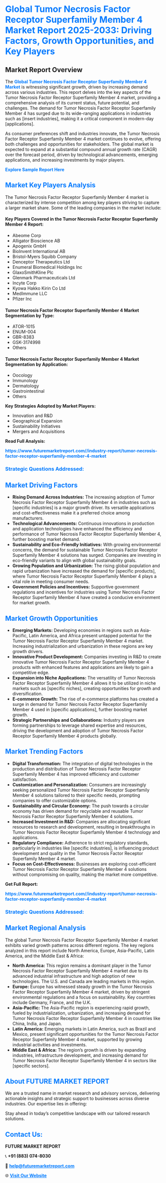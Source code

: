<h1 style="color: #007BFF;">Global Tumor Necrosis Factor Receptor Superfamily Member 4 Market Report 2025-2033: Driving Factors, Growth Opportunities, and Key Players</h1>

<section id="overview">
<h2>Market Report Overview</h2>
<p>The <a href="https://www.futuremarketreport.com//industry-report/tumor-necrosis-factor-receptor-superfamily-member-4-market" style="color: #007BFF; text-decoration: none;"><strong>Global Tumor Necrosis Factor Receptor Superfamily Member 4 Market</strong></a> is witnessing significant growth, driven by increasing demand across various industries. This report delves into the key aspects of the Tumor Necrosis Factor Receptor Superfamily Member 4 market, providing a comprehensive analysis of its current status, future potential, and challenges. The demand for Tumor Necrosis Factor Receptor Superfamily Member 4 has surged due to its wide-ranging applications in industries such as [insert industries], making it a critical component in modern-day [applications].</p>
<p>As consumer preferences shift and industries innovate, the Tumor Necrosis Factor Receptor Superfamily Member 4 market continues to evolve, offering both challenges and opportunities for stakeholders. The global market is expected to expand at a substantial compound annual growth rate (CAGR) over the forecast period, driven by technological advancements, emerging applications, and increasing investments by major players.</p>
</section>

<section id="overview">
<p><a href="https://www.futuremarketreport.com//request-sample/reportId=86226" style="color: #007BFF; text-decoration: none;"><strong>Explore Sample Report Here</strong></a></p>
</section>

<section id="key-players">
<h2 style="color: #007BFF;">Market Key Players Analysis</h2>
<p>The Tumor Necrosis Factor Receptor Superfamily Member 4 market is characterized by intense competition among key players striving to capture a larger market share. Some of the leading companies in the market include:</p>
<h4>Key Players Covered in the Tumor Necrosis Factor Receptor Superfamily Member 4 Report:</h4>
<ul><li>Abeome Corp</li><li>Alligator Bioscience AB</li><li>Apogenix GmbH</li><li>BioInvent International AB</li><li>Bristol-Myers Squibb Company</li><li>Denceptor Therapeutics Ltd</li><li>Enumeral Biomedical Holdings Inc</li><li>GlaxoSmithKline Plc</li><li>Glenmark Pharmaceuticals Ltd</li><li>Incyte Corp</li><li>Kyowa Hakko Kirin Co Ltd</li><li>MedImmune LLC</li><li>Pfizer Inc</li></ul>
<h4>Tumor Necrosis Factor Receptor Superfamily Member 4 Market Segmentation by Type:</h4>
<ul><li>ATOR-1015</li><li>ENUM-004</li><li>GBR-8383</li><li>GSK-3174998</li><li>Others</li></ul>

<h4>Tumor Necrosis Factor Receptor Superfamily Member 4 Market Segmentation by Application:</h4>
<ul><li>Oocology</li><li>Immunology</li><li>Dermatology</li><li>Gastrointestinal</li><li>Others</li></ul>
<p><strong>Key Strategies Adopted by Market Players:</strong></p>
<ul>
<li>Innovation and R&D</li>
<li>Geographical Expansion</li>
<li>Sustainability Initiatives</li>
<li>Mergers and Acquisitions</li>
</ul>
</section>

<section>
<p><strong>Read Full Analysis: </strong></p><a href="https://www.futuremarketreport.com//industry-report/tumor-necrosis-factor-receptor-superfamily-member-4-market" style="color: #007BFF; text-decoration: none;"><strong>https://www.futuremarketreport.com//industry-report/tumor-necrosis-factor-receptor-superfamily-member-4-market</strong></a>
<h3 style="color: #007BFF;">Strategic Questions Addressed:</h3>
</section>

<section id="driving-factors">
<h2 style="color: #007BFF;">Market Driving Factors</h2>
<ul>
<li><strong>Rising Demand Across Industries:</strong> The increasing adoption of Tumor Necrosis Factor Receptor Superfamily Member 4 in industries such as [specific industries] is a major growth driver. Its versatile applications and cost-effectiveness make it a preferred choice among manufacturers.</li>
<li><strong>Technological Advancements:</strong> Continuous innovations in production and application technologies have enhanced the efficiency and performance of Tumor Necrosis Factor Receptor Superfamily Member 4, further boosting market demand.</li>
<li><strong>Sustainability and Eco-Friendly Initiatives:</strong> With growing environmental concerns, the demand for sustainable Tumor Necrosis Factor Receptor Superfamily Member 4 solutions has surged. Companies are investing in eco-friendly variants to align with global sustainability goals.</li>
<li><strong>Growing Population and Urbanization:</strong> The rising global population and rapid urbanization have increased the demand for [specific products], where Tumor Necrosis Factor Receptor Superfamily Member 4 plays a vital role in meeting consumer needs.</li>
<li><strong>Government Policies and Incentives:</strong> Supportive government regulations and incentives for industries using Tumor Necrosis Factor Receptor Superfamily Member 4 have created a conducive environment for market growth.</li>
</ul>
</section>

<section id="growth-opportunities">
<h2 style="color: #007BFF;">Market Growth Opportunities</h2>
<ul>
<li><strong>Emerging Markets:</strong> Developing economies in regions such as Asia-Pacific, Latin America, and Africa present untapped potential for the Tumor Necrosis Factor Receptor Superfamily Member 4 market. Increasing industrialization and urbanization in these regions are key growth drivers.</li>
<li><strong>Innovative Product Development:</strong> Companies investing in R&D to create innovative Tumor Necrosis Factor Receptor Superfamily Member 4 products with enhanced features and applications are likely to gain a competitive edge.</li>
<li><strong>Expansion into Niche Applications:</strong> The versatility of Tumor Necrosis Factor Receptor Superfamily Member 4 allows it to be utilized in niche markets such as [specific niches], creating opportunities for growth and diversification.</li>
<li><strong>E-commerce Growth:</strong> The rise of e-commerce platforms has created a surge in demand for Tumor Necrosis Factor Receptor Superfamily Member 4 used in [specific applications], further boosting market growth.</li>
<li><strong>Strategic Partnerships and Collaborations:</strong> Industry players are forming partnerships to leverage shared expertise and resources, driving the development and adoption of Tumor Necrosis Factor Receptor Superfamily Member 4 products globally.</li>
</ul>
</section>

<section id="trending-factors">
<h2 style="color: #007BFF;">Market Trending Factors</h2>
<ul>
<li><strong>Digital Transformation:</strong> The integration of digital technologies in the production and distribution of Tumor Necrosis Factor Receptor Superfamily Member 4 has improved efficiency and customer satisfaction.</li>
<li><strong>Customization and Personalization:</strong> Consumers are increasingly seeking personalized Tumor Necrosis Factor Receptor Superfamily Member 4 solutions tailored to their specific needs, prompting companies to offer customizable options.</li>
<li><strong>Sustainability and Circular Economy:</strong> The push towards a circular economy has driven demand for recyclable and reusable Tumor Necrosis Factor Receptor Superfamily Member 4 solutions.</li>
<li><strong>Increased Investment in R&D:</strong> Companies are allocating significant resources to research and development, resulting in breakthroughs in Tumor Necrosis Factor Receptor Superfamily Member 4 technology and applications.</li>
<li><strong>Regulatory Compliance:</strong> Adherence to strict regulatory standards, particularly in industries like [specific industries], is influencing product development and quality in the Tumor Necrosis Factor Receptor Superfamily Member 4 market.</li>
<li><strong>Focus on Cost-Effectiveness:</strong> Businesses are exploring cost-efficient Tumor Necrosis Factor Receptor Superfamily Member 4 solutions without compromising on quality, making the market more competitive.</li>
</ul>
</section>

<section>
<p><strong>Get Full Report: </strong></p><a href="https://www.futuremarketreport.com//industry-report/tumor-necrosis-factor-receptor-superfamily-member-4-market" style="color: #007BFF; text-decoration: none;"><strong>https://www.futuremarketreport.com//industry-report/tumor-necrosis-factor-receptor-superfamily-member-4-market</strong></a>
<h3 style="color: #007BFF;">Strategic Questions Addressed:</h3>
</section>


<section id="regional-analysis">
<h2 style="color: #007BFF;">Market Regional Analysis</h2>
<p>The global Tumor Necrosis Factor Receptor Superfamily Member 4 market exhibits varied growth patterns across different regions. The key regions analyzed in this report include North America, Europe, Asia-Pacific, Latin America, and the Middle East & Africa:</p>
<ul>
<li><strong>North America:</strong> This region remains a dominant player in the Tumor Necrosis Factor Receptor Superfamily Member 4 market due to its advanced industrial infrastructure and high adoption of new technologies. The U.S. and Canada are leading markets in this region.</li>
<li><strong>Europe:</strong> Europe has witnessed steady growth in the Tumor Necrosis Factor Receptor Superfamily Member 4 market, driven by stringent environmental regulations and a focus on sustainability. Key countries include Germany, France, and the U.K.</li>
<li><strong>Asia-Pacific:</strong> The Asia-Pacific region is experiencing rapid growth, fueled by industrialization, urbanization, and increasing demand for Tumor Necrosis Factor Receptor Superfamily Member 4 in countries like China, India, and Japan.</li>
<li><strong>Latin America:</strong> Emerging markets in Latin America, such as Brazil and Mexico, present significant opportunities for the Tumor Necrosis Factor Receptor Superfamily Member 4 market, supported by growing industrial activities and investments.</li>
<li><strong>Middle East & Africa:</strong> The region’s growth is driven by expanding industries, infrastructure development, and increasing demand for Tumor Necrosis Factor Receptor Superfamily Member 4 in sectors like [specific sectors].</li>
</ul>
</section>

<footer>
<h2 style="color: #007BFF;">About FUTURE MARKET REPORT</h2>
<p>We are a trusted name in market research and advisory services, delivering actionable insights and strategic support to businesses across diverse industries. Our expertise lies in offering:</p>

<p>Stay ahead in today’s competitive landscape with our tailored research solutions.</p>

<h2 style="color: #007BFF;">Contact Us:</h2>
<p><strong>FUTURE MARKET REPORT</strong></p>
<p>📞 <strong>+91 (883) 074-8030</strong></p>
<p>📧 <strong><a href="mailto:help@futuremarketreport.com" style="color: #007BFF;">help@futuremarketreport.com</a></strong></p>
<p>🌐 <strong><a href="https://www.futuremarketreport.com/" style="color: #007BFF;">Visit Our Website</a></strong></p>
</footer>